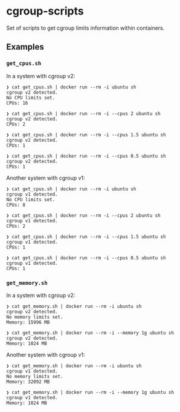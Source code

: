 # cgroup-scripts

Set of scripts to get cgroup limits information within containers.

## Examples

### `get_cpus.sh`

In a system with cgroup v2:

```console
❯ cat get_cpus.sh | docker run --rm -i ubuntu sh
cgroup v2 detected.
No CPU limits set.
CPUs: 16

❯ cat get_cpus.sh | docker run --rm -i --cpus 2 ubuntu sh
cgroup v2 detected.
CPUs: 2

❯ cat get_cpus.sh | docker run --rm -i --cpus 1.5 ubuntu sh
cgroup v2 detected.
CPUs: 1

❯ cat get_cpus.sh | docker run --rm -i --cpus 0.5 ubuntu sh
cgroup v2 detected.
CPUs: 1
```

Another system with cgroup v1:

```console
❯ cat get_cpus.sh | docker run --rm -i ubuntu sh
cgroup v1 detected.
No CPU limits set.
CPUs: 8

❯ cat get_cpus.sh | docker run --rm -i --cpus 2 ubuntu sh
cgroup v1 detected.
CPUs: 2

❯ cat get_cpus.sh | docker run --rm -i --cpus 1.5 ubuntu sh
cgroup v1 detected.
CPUs: 1

❯ cat get_cpus.sh | docker run --rm -i --cpus 0.5 ubuntu sh
cgroup v1 detected.
CPUs: 1
```

### `get_memory.sh`

In a system with cgroup v2:

```console
❯ cat get_memory.sh | docker run --rm -i ubuntu sh
cgroup v2 detected.
No memory limits set.
Memory: 15996 MB

❯ cat get_memory.sh | docker run --rm -i --memory 1g ubuntu sh
cgroup v2 detected.
Memory: 1024 MB
```

Another system with cgroup v1:

```console
❯ cat get_memory.sh | docker run --rm -i ubuntu sh
cgroup v1 detected.
No memory limits set.
Memory: 32092 MB

❯ cat get_memory.sh | docker run --rm -i --memory 1g ubuntu sh
cgroup v1 detected.
Memory: 1024 MB
```
